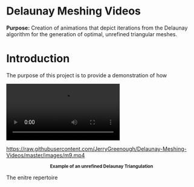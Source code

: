 # Delaunay Meshing Videos
<strong>Purpose:</strong> Creation of animations that depict iterations from the Delaunay algorithm for the generation of optimal, unrefined triangular meshes.

# Introduction

The purpose of this project is to provide a demonstration of how 

![](https://raw.githubusercontent.com/JerryGreenough/Delaunay-Meshing-Videos/master/images/m9.mp4)

https://raw.githubusercontent.com/JerryGreenough/Delaunay-Meshing-Videos/master/images/m9.mp4

<p align="center">
    <strong><small>Example of an unrefined Delaunay Triangulation</small></strong>
</p>

The enitre repertoire 



